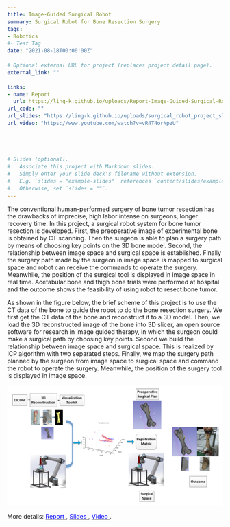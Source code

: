 ```yaml
---
title: Image-Guided Surgical Robot 
summary: Surgical Robot for Bone Resection Surgery 
tags:
- Robotics
#- Test Tag 
date: "2021-08-18T00:00:00Z"

# Optional external URL for project (replaces project detail page).
external_link: "" 

links:
- name: Report
  url: https://ling-k.github.io/uploads/Report-Image-Guided-Surgical-Robot.pdf
url_code: ""
url_slides: "https://ling-k.github.io/uploads/surgical_robot_project_slides.pdf"
url_video: "https://www.youtube.com/watch?v=vR4T4orNpzU" 


    
    
# Slides (optional).
#   Associate this project with Markdown slides.
#   Simply enter your slide deck's filename without extension.
#   E.g. `slides = "example-slides"` references `content/slides/example-slides.md`.
#   Otherwise, set `slides = ""`.
---
```


The conventional human-performed surgery of bone tumor resection has the drawbacks of imprecise, high labor intense on surgeons, longer recovery time. In this project, a surgical robot system for bone tumor resection is developed. First, the preoperative image of experimental bone is obtained by CT scanning. Then the surgeon is able to plan a surgery path by means of choosing key points on the 3D bone model. Second, the relationship between image space and surgical space is established. Finally the surgery path made by the surgeon in image space is mapped to surgical space and robot can receive the commands to operate the surgery. Meanwhile, the position of the surgical tool is displayed in image space in real time. Acetabular bone and thigh bone trials were performed at hospital and the outcome shows the feasibility of using robot to resect bone tumor.

As shown in the figure below, the brief scheme of this project is to use the CT data of the bone to guide the robot to do the bone resection surgery.
We first get the CT data of the bone and reconstruct it to a 3D model. Then, we load the 3D reconstructed image of the bone into 3D slicer,  an open source software for research in image guided therapy, in which the surgeon could make a surgical path by choosing key points. Second we build the relationship between image space and surgical space. This is realized by ICP algorithm with two separated steps.
Finally, we map the surgery path planned by the surgeon from image space to surgical space and command the robot to operate the surgery. Meanwhile, the position of the surgery tool is displayed in image space.  

![Car Image](Project-Scheme.png)
     
More details: [<span style="color:blue"> Report </span>](https://ling-k.github.io/uploads/Report-Image-Guided-Surgical-Robot.pdf), [<span style="color:blue"> Slides </span>](https://ling-k.github.io/uploads/surgical_robot_project_slides.pdf),  [<span style="color:blue"> Video </span>](https://www.youtube.com/watch?v=vR4T4orNpzU).

